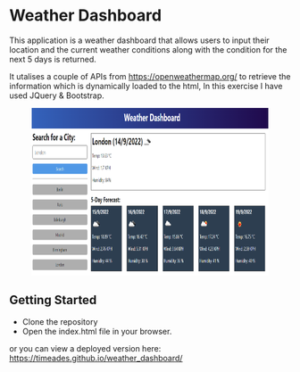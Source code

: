 # Weather Dashboard

This application is a weather dashboard that allows users to input their location and the current weather conditions along with the condition for the next 5 days is returned.

It utalises a couple of APIs from https://openweathermap.org/ to retrieve the information which is dynamically loaded to the html, In this exercise I have used JQuery & Bootstrap.

<figure>
  <img src="./images/weatherDashboard.png" width="600" height="300" alt="A screenshot of the completed application">
</figure>

## Getting Started

* Clone the repository
* Open the index.html file in your browser.

or you can view a deployed version here: https://timeades.github.io/weather_dashboard/
